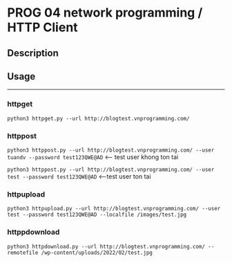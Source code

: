 # PROG 04 network programming / HTTP Client


## Description

## Usage
--------

### httpget
`python3 httpget.py --url http://blogtest.vnprogramming.com/`

### httppost
`python3 httppost.py --url http://blogtest.vnprogramming.com/ --user tuandv --password test123QWE@AD` <-- test user khong ton tai

`python3 httppost.py --url http://blogtest.vnprogramming.com/ --user test --password test123QWE@AD` <--test user ton tai

### httpupload
`python3 httpupload.py --url http://blogtest.vnprogramming.com/ --user test --password test123QWE@AD --localfile /images/test.jpg`

### httppdownload
`python3 httpdownload.py --url http://blogtest.vnprogramming.com/ --remotefile /wp-content/uploads/2022/02/test.jpg`
